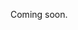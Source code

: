 Coming soon.

<!--
  @todo
  Explain how to filter by labels (both with URL parameters and q parameter)
  Explain that you cannot specifically filter by visible/hidden labels
  Explain that you can filter UiTPAS events with `?uitpas=true` instead of trying to filter by all UiTPAs labels
-->
